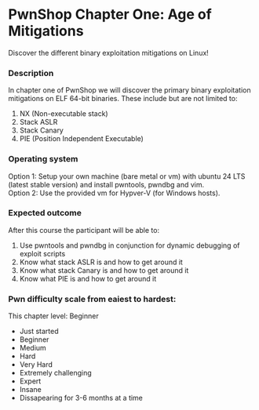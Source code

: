 # PwnShop Chapter One: Age of Mitigations
Discover the different binary exploitation mitigations on Linux!

### Description
In chapter one of PwnShop we will discover the primary binary exploitation mitigations on ELF 64-bit binaries.
These include but are not limited to:
1. NX (Non-executable stack)
2. Stack ASLR
3. Stack Canary
4. PIE (Position Independent Executable)

### Operating system
Option 1: Setup your own machine (bare metal or vm) with ubuntu 24 LTS (latest stable version) and install pwntools, pwndbg and vim.  
Option 2: Use the provided vm for Hypver-V (for Windows hosts). 

### Expected outcome
After this course the participant will be able to:
1. Use pwntools and pwndbg in conjunction for dynamic debugging of exploit scripts
2. Know what stack ASLR is and how to get around it
3. Know what stack Canary is and how to get around it
4. Know what PIE is and how to get around it


### Pwn difficulty scale from eaiest to hardest:
This chapter level: Beginner

- Just started
- Beginner
- Medium
- Hard
- Very Hard
- Extremely challenging
- Expert
- Insane
- Dissapearing for 3-6 months at a time
